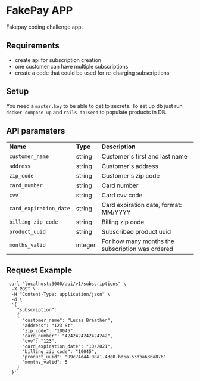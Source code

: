 # FakePay APP

Fakepay coding challenge app.

## Requirements
- create api for subscription creation
- one customer can have multiple subscriptions
- create a code that could be used for re-charging subscriptions

## Setup

You need a `master.key` to be able to get to secrets.
To set up db just run `docker-compose up` and `rails db:seed` to populate products in DB.

## API paramaters
<table>
  <tr>
    <td><strong>Name</strong></td>
    <td><strong>Type</strong></td>
    <td><strong>Description</strong></td>
  </tr>
  <tr>
    <td><code>customer_name</code></td>
    <td>string</td>
    <td>Customer's first and last name</td>
  </tr>
  <tr>
    <td><code>address</code></td>
    <td>string</td>
    <td>Customer's address</td>
  </tr>
  <tr>
    <td><code>zip_code</code></td>
    <td>string</td>
    <td>Customer's zip code</td>
  </tr>
  <tr>
    <td><code>card_number</code></td>
    <td>string</td>
    <td>Card number</td>
  </tr>
  <tr>
    <td><code>cvv</code></td>
    <td>string</td>
    <td>Card cvv code</td>
  </tr>
  <tr>
    <td><code>card_expiration_date</code></td>
    <td>string</td>
    <td>Card expiration date, format: MM/YYYY</td>
  </tr>
  <tr>
    <td><code>billing_zip_code</code></td>
    <td>string</td>
    <td>Billing zip code</td>
  </tr>
  <tr>
    <td><code>product_uuid</code></td>
    <td>string</td>
    <td>Subscribed product uuid</td>
  </tr>
  <tr>
    <td><code>months_valid</code></td>
    <td>integer</td>
    <td>For how many months the subscription was ordered</td>
  </tr>
</table>

## Request Example
```
 curl "localhost:3000/api/v1/subscriptions" \
  -X POST \
  -H "Content-Type: application/json" \
  -d \
  '{
    "subscription":
    {
      "customer_name": "Lucas Braathen",
      "address": "123 St",
      "zip_code": "10045",
      "card_number": "4242424242424242",
      "cvv": "123",
      "card_expiration_date": "10/2021",
      "billing_zip_code": "10045",
      "product_uuid": "99c74d44-08a1-43e0-bd6a-53dba636a876"
      "months_valid": 5
    }
  }'
  ```
